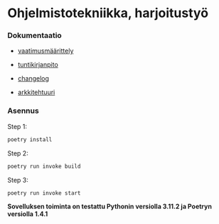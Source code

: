 # Ohjelmistotekniikka, harjoitustyö

### Dokumentaatio

- [vaatimusmäärittely](https://github.com/roni-b/ohjelmistotekniikka/blob/main/dokumentaatio/vaatimusmaarittely.md)

- [tuntikirjanpito](https://github.com/roni-b/ohjelmistotekniikka/blob/main/dokumentaatio/tuntikirjanpito.md)

- [changelog](https://github.com/roni-b/ohjelmistotekniikka/blob/main/dokumentaatio/changelog.md)

- [arkkitehtuuri](https://github.com/roni-b/ohjelmistotekniikka/blob/main/dokumentaatio/arkkitehtuuri.md)

### Asennus

Step 1:
```bash
poetry install
```
Step 2:
```bash
poetry run invoke build
```
Step 3: 
```bash
poetry run invoke start
```
**Sovelluksen toiminta on testattu Pythonin versiolla 3.11.2 ja Poetryn versiolla 1.4.1**

